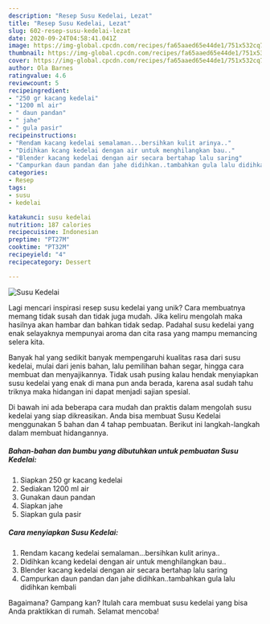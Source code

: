 ```yaml
---
description: "Resep Susu Kedelai, Lezat"
title: "Resep Susu Kedelai, Lezat"
slug: 602-resep-susu-kedelai-lezat
date: 2020-09-24T04:58:41.041Z
image: https://img-global.cpcdn.com/recipes/fa65aaed65e44de1/751x532cq70/susu-kedelai-foto-resep-utama.jpg
thumbnail: https://img-global.cpcdn.com/recipes/fa65aaed65e44de1/751x532cq70/susu-kedelai-foto-resep-utama.jpg
cover: https://img-global.cpcdn.com/recipes/fa65aaed65e44de1/751x532cq70/susu-kedelai-foto-resep-utama.jpg
author: Ola Barnes
ratingvalue: 4.6
reviewcount: 5
recipeingredient:
- "250 gr kacang kedelai"
- "1200 ml air"
- " daun pandan"
- " jahe"
- " gula pasir"
recipeinstructions:
- "Rendam kacang kedelai semalaman...bersihkan kulit arinya.."
- "Didihkan kcang kedelai dengan air untuk menghilangkan bau.."
- "Blender kacang kedelai dengan air secara bertahap lalu saring"
- "Campurkan daun pandan dan jahe didihkan..tambahkan gula lalu didihkan kembali"
categories:
- Resep
tags:
- susu
- kedelai

katakunci: susu kedelai 
nutrition: 187 calories
recipecuisine: Indonesian
preptime: "PT27M"
cooktime: "PT32M"
recipeyield: "4"
recipecategory: Dessert

---
```



![Susu Kedelai](https://img-global.cpcdn.com/recipes/fa65aaed65e44de1/751x532cq70/susu-kedelai-foto-resep-utama.jpg)

Lagi mencari inspirasi resep susu kedelai yang unik? Cara membuatnya memang tidak susah dan tidak juga mudah. Jika keliru mengolah maka hasilnya akan hambar dan bahkan tidak sedap. Padahal susu kedelai yang enak selayaknya mempunyai aroma dan cita rasa yang mampu memancing selera kita.

Banyak hal yang sedikit banyak mempengaruhi kualitas rasa dari susu kedelai, mulai dari jenis bahan, lalu pemilihan bahan segar, hingga cara membuat dan menyajikannya. Tidak usah pusing kalau hendak menyiapkan susu kedelai yang enak di mana pun anda berada, karena asal sudah tahu triknya maka hidangan ini dapat menjadi sajian spesial.




Di bawah ini ada beberapa cara mudah dan praktis dalam mengolah susu kedelai yang siap dikreasikan. Anda bisa membuat Susu Kedelai menggunakan 5 bahan dan 4 tahap pembuatan. Berikut ini langkah-langkah dalam membuat hidangannya.

<!--inarticleads1-->

##### Bahan-bahan dan bumbu yang dibutuhkan untuk pembuatan Susu Kedelai:

1. Siapkan 250 gr kacang kedelai
1. Sediakan 1200 ml air
1. Gunakan  daun pandan
1. Siapkan  jahe
1. Siapkan  gula pasir




<!--inarticleads2-->

##### Cara menyiapkan Susu Kedelai:

1. Rendam kacang kedelai semalaman...bersihkan kulit arinya..
1. Didihkan kcang kedelai dengan air untuk menghilangkan bau..
1. Blender kacang kedelai dengan air secara bertahap lalu saring
1. Campurkan daun pandan dan jahe didihkan..tambahkan gula lalu didihkan kembali




Bagaimana? Gampang kan? Itulah cara membuat susu kedelai yang bisa Anda praktikkan di rumah. Selamat mencoba!
